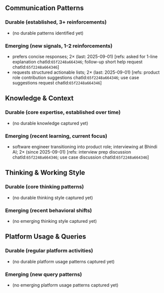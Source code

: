 ## Communication Patterns
### Durable (established, 3+ reinforcements)
- (no durable patterns identified yet)

### Emerging (new signals, 1-2 reinforcements)
- prefers concise responses; 2× (last: 2025-09-01) [refs: asked for 1-line explanation chatId:`65f2248a664346`; follow-up short help request chatId:`65f2248a664346`]
- requests structured actionable lists; 2× (last: 2025-09-01) [refs: product role contribution suggestions chatId:`65f2248a664346`; use case suggestions request chatId:`65f2248a664346`]

## Knowledge & Context
### Durable (core expertise, established over time)
- (no durable knowledge captured yet)

### Emerging (recent learning, current focus)
- software engineer transitioning into product role; interviewing at Bhindi AI; 2× (since 2025-09-01) [refs: interview prep discussion chatId:`65f2248a664346`; use case discussion chatId:`65f2248a664346`]

## Thinking & Working Style
### Durable (core thinking patterns)
- (no durable thinking style captured yet)

### Emerging (recent behavioral shifts)
- (no emerging thinking style captured yet)

## Platform Usage & Queries
### Durable (regular platform activities)
- (no durable platform usage patterns captured yet)

### Emerging (new query patterns)
- (no emerging platform usage patterns captured yet)